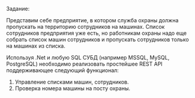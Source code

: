 Задание:

Представим себе предприятие, в котором служба охраны должна пропускать на территорию сотрудников на машинах. Список сотрудников предприятия уже есть, но работникам охраны надо еще собрать список машин сотрудников и пропускать сотрудников только на машинах из списка.

Используя .Net и любую SQL CУБД (например MSSQL, MySQL, PostgreSQL) необходимо реализовать простейшее REST API поддерживающее следующий функционал:
1. Управление списками машин, сотрудников. 
2. Проверка номера машины на посту охраны.
